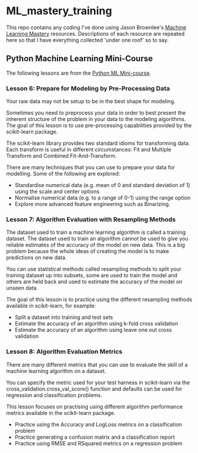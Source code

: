 # ML_mastery_training

This repo contains any coding I've done using Jason Brownlee's [Machine Learning Mastery](https://machinelearningmastery.com) resources.  Descriptions of each resource are repeated here so that I have everything collected 'under one roof' so to say.

## Python Machine Learning Mini-Course

The following lessons are from the [Python ML Mini-course](https://machinelearningmastery.com/python-machine-learning-mini-course/).

### Lesson 6: Prepare for Modeling by Pre-Processing Data

Your raw data may not be setup to be in the best shape for modeling.

Sometimes you need to preprocess your data in order to best present the inherent structure of the problem in your data to the modeling algorithms.  The goal of this lesson is to use pre-processing capabilities provided by the scikit-learn package.

The scikit-learn library provides two standard idioms for transforming data.  Each transform is useful in different circumstances: Fit and Multiple Transform and Combined Fit-And-Transform.

There are many techniques that you can use to prepare your data for modelling. Some of the following are explored:

* Standardise numerical data (e.g. mean of 0 and standard deviation of 1) using the scale and center options
* Normalise numerical data (e.g. to a range of 0-1) using the range option
* Explore more advanced feature engineering such as Binarizing.

### Lesson 7: Algorithm Evaluation with Resampling Methods

The dataset used to train a machine learning algorithm is called a training dataset.  The dataset used to train an algorithm cannot be used to give you reliable estimates of the accuracy of the model on new data.  This is a big problem because the whole ideas of creating the model is to make predictions on new data.

You can use statistical methods called resampling methods to split your training dataset up into subsets, some are used to train the model and others are held back and used to estimate the accuracy of the model on unseen data.

The goal of this lesson is to practice using the different resampling methods available in scikit-learn, for example:

* Split a dataset into training and test sets
* Estimate the accuracy of an algorithm using k-fold cross validation
* Estimate the accuracy of an algorithm using leave one out cross validation

### Lesson 8: Algorithm Evaluation Metrics

There are many different metrics that you can use to evaluate the skill of a machine learning algorithm on a dataset.

You can specify the metric used for your test harness in scikit-learn via the cross_validation.cross_val_score() function and defaults can be used for regression and classification problems.

This lesson focuses on practising using different algorithm performance metrics available in the scikit-learn package.

* Practice using the Accuracy and LogLoss metrics on a classification problem
* Practice generating a confusion matrix and a classification report
* Practice using RMSE and RSquared metrics on a regression problem

